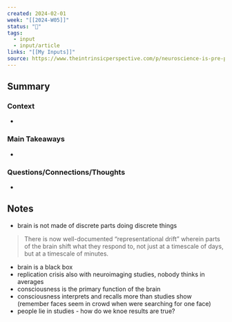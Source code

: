 ```yaml
---
created: 2024-02-01
week: "[[2024-W05]]"
status: "🔴"
tags:
  - input
  - input/article
links: "[[My Inputs]]"
source: https://www.theintrinsicperspective.com/p/neuroscience-is-pre-paradigmatic?utm_source=substack&utm_medium=email
---
```

## Summary
### Context
- 
### Main Takeaways
- 
### Questions/Connections/Thoughts
- 
## Notes
- brain is not made of discrete parts doing discrete things
> There is now well-documented “representational drift” wherein parts of the brain shift what they respond to, not just at a timescale of days, but at a timescale of minutes.

- brain is a black box
- replication crisis also with neuroimaging studies, nobody thinks in averages
- consciousness is the primary function of the brain
- consciousness interprets and recalls more than studies show (remember faces seem in crowd when were searching for one face)
- people lie in studies - how do we knoe results are true?

